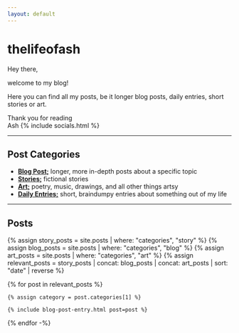```yaml
---
layout: default
---
```


# thelifeofash

Hey there,

welcome to my blog!

Here you can find all my posts, be it longer blog posts, daily entries, short stories or art.

Thank you for reading  
Ash {% include socials.html %}

---

## Post Categories

- <a class="grey-link" href="/blog/"><span style="font-weight: bold;">Blog Post;</span></a> longer, more in-depth posts about a specific topic
- <a class="grey-link" href="/story/"><span style="font-weight: bold;">Stories;</span></a> fictional stories
- <a class="grey-link" href="/art/"><span style="font-weight: bold;">Art;</span></a> poetry, music, drawings, and all other things artsy
- <a class="grey-link" href="/daily/"><span style="font-weight: bold;">Daily Entries;</span></a> short, braindumpy entries about something out of my life

---

## Posts

{% assign story_posts = site.posts | where: "categories", "story" %}
{% assign blog_posts = site.posts | where: "categories", "blog" %}
{% assign art_posts = site.posts | where: "categories", "art" %}
{% assign relevant_posts = story_posts | concat: blog_posts | concat: art_posts | sort: "date" | reverse %}

{% for post in relevant_posts %}

    {% assign category = post.categories[1] %}

    {% include blog-post-entry.html post=post %}
        
{% endfor -%}
